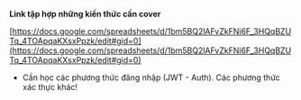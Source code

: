   

**Link tập hợp những kiến thức cần cover**

[https://docs.google.com/spreadsheets/d/1bm5BQ2lAFvZkFNi6F_3HQqBZUTq_4TOApqaKXsxPpzk/edit#gid=0](https://docs.google.com/spreadsheets/d/1bm5BQ2lAFvZkFNi6F_3HQqBZUTq_4TOApqaKXsxPpzk/edit#gid=0)

  

  

+ Cần học các phương thức đăng nhập (JWT - Auth). Các phương thức xác thực khác!